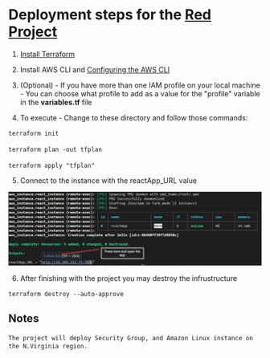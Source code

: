 # Deployment steps for the [Red Project](https://drive.google.com/file/d/10p8pGgD14EbtHpU-fOyjrtS5whgc42oo/view)

1. [Install Terraform](https://developer.hashicorp.com/terraform/tutorials/aws-get-started/install-cli)

2. Install AWS CLI and [Configuring the AWS CLI](https://docs.aws.amazon.com/cli/latest/userguide/cli-chap-configure.html)

3. (Optional) - If you have more than one IAM profile on your local machine - You can choose what profile to add as a value for the "profile" variable in the **variables.tf** file

4. To execute - Change to these directory and follow those commands:
```
terraform init

terraform plan -out tfplan

terraform apply "tfplan"
```

5. Connect to the instance with the reactApp_URL value

![Kiku](pic/Link-Instructions.png)

6. After finishing with the project you may destroy the infrustructure 
```
terraform destroy --auto-approve
```


## Notes
```
The project will deploy Security Group, and Amazon Linux instance on the N.Virginia region.
```